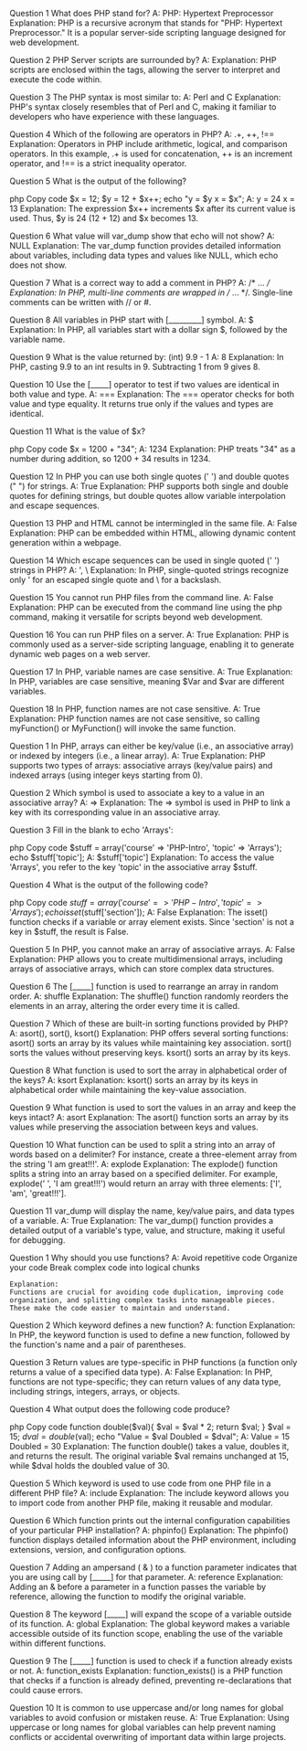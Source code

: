 Question 1
What does PHP stand for?
A: PHP: Hypertext Preprocessor
    Explanation:
    PHP is a recursive acronym that stands for "PHP: Hypertext Preprocessor." It is a popular server-side scripting language designed for web development.

Question 2
PHP Server scripts are surrounded by?
A: <?php ... ?>
    Explanation:
    PHP scripts are enclosed within the <?php ... ?> tags, allowing the server to interpret and execute the code within.

Question 3
The PHP syntax is most similar to:
A: Perl and C
    Explanation:
    PHP's syntax closely resembles that of Perl and C, making it familiar to developers who have experience with these languages.

Question 4
Which of the following are operators in PHP?
A: .+, ++, !==
    Explanation:
    Operators in PHP include arithmetic, logical, and comparison operators. In this example, .+ is used for concatenation, ++ is an increment operator, and !== is a strict inequality operator.

Question 5
What is the output of the following?

php
Copy code
$x = 12;
$y = 12 + $x++;
echo "y = $y x = $x";
A: y = 24 x = 13
    Explanation:
    The expression $x++ increments $x after its current value is used. Thus, $y is 24 (12 + 12) and $x becomes 13.

Question 6
What value will var_dump show that echo will not show?
A: NULL
    Explanation:
    The var_dump function provides detailed information about variables, including data types and values like NULL, which echo does not show.

Question 7
What is a correct way to add a comment in PHP?
A: /* ... */
    Explanation:
    In PHP, multi-line comments are wrapped in /* ... */. Single-line comments can be written with // or #.

Question 8
All variables in PHP start with [_________] symbol.
A: $
    Explanation:
    In PHP, all variables start with a dollar sign $, followed by the variable name.

Question 9
What is the value returned by: (int) 9.9 - 1
A: 8
    Explanation:
    In PHP, casting 9.9 to an int results in 9. Subtracting 1 from 9 gives 8.

Question 10
Use the [_____] operator to test if two values are identical in both value and type.
A: ===
    Explanation:
    The === operator checks for both value and type equality. It returns true only if the values and types are identical.

Question 11
What is the value of $x?

php
Copy code
$x = 1200 + "34";
A: 1234
    Explanation:
    PHP treats "34" as a number during addition, so 1200 + 34 results in 1234.

Question 12
In PHP you can use both single quotes (' ') and double quotes (" ") for strings.
A: True
    Explanation:
    PHP supports both single and double quotes for defining strings, but double quotes allow variable interpolation and escape sequences.

Question 13
PHP and HTML cannot be intermingled in the same file.
A: False
    Explanation:
    PHP can be embedded within HTML, allowing dynamic content generation within a webpage.

Question 14
Which escape sequences can be used in single quoted (' ') strings in PHP?
A: \', \\
    Explanation:
    In PHP, single-quoted strings recognize only \' for an escaped single quote and \\ for a backslash.

Question 15
You cannot run PHP files from the command line.
A: False
    Explanation:
    PHP can be executed from the command line using the php command, making it versatile for scripts beyond web development.

Question 16
You can run PHP files on a server.
A: True
    Explanation:
    PHP is commonly used as a server-side scripting language, enabling it to generate dynamic web pages on a web server.

Question 17
In PHP, variable names are case sensitive.
A: True
    Explanation:
    In PHP, variables are case sensitive, meaning $Var and $var are different variables.

Question 18
In PHP, function names are not case sensitive.
A: True
    Explanation:
    PHP function names are not case sensitive, so calling myFunction() or MyFunction() will invoke the same function.



Question 1
In PHP, arrays can either be key/value (i.e., an associative array) or indexed by integers (i.e., a linear array).
A: True
    Explanation:
    PHP supports two types of arrays: associative arrays (key/value pairs) and indexed arrays (using integer keys starting from 0).

Question 2
Which symbol is used to associate a key to a value in an associative array?
A: =>
    Explanation:
    The => symbol is used in PHP to link a key with its corresponding value in an associative array.

Question 3
Fill in the blank to echo 'Arrays':

php
Copy code
$stuff = array('course' => 'PHP-Intro', 'topic' => 'Arrays');
echo $stuff['topic'];
A: $stuff['topic']
    Explanation:
    To access the value 'Arrays', you refer to the key 'topic' in the associative array $stuff.

Question 4
What is the output of the following code?

php
Copy code
$stuff = array('course' => 'PHP-Intro', 'topic' => 'Arrays');
echo isset($stuff['section']);
A: False
    Explanation:
    The isset() function checks if a variable or array element exists. Since 'section' is not a key in $stuff, the result is False.

Question 5
In PHP, you cannot make an array of associative arrays.
A: False
    Explanation:
    PHP allows you to create multidimensional arrays, including arrays of associative arrays, which can store complex data structures.

Question 6
The [_____] function is used to rearrange an array in random order.
A: shuffle
    Explanation:
    The shuffle() function randomly reorders the elements in an array, altering the order every time it is called.

Question 7
Which of these are built-in sorting functions provided by PHP?
A: asort(), sort(), ksort()
    Explanation:
    PHP offers several sorting functions:
    asort() sorts an array by its values while maintaining key association.
    sort() sorts the values without preserving keys.
    ksort() sorts an array by its keys.


Question 8
What function is used to sort the array in alphabetical order of the keys?
A: ksort
    Explanation:
    ksort() sorts an array by its keys in alphabetical order while maintaining the key-value association.

Question 9
What function is used to sort the values in an array and keep the keys intact?
A: asort
    Explanation:
    The asort() function sorts an array by its values while preserving the association between keys and values.

Question 10
What function can be used to split a string into an array of words based on a delimiter? For instance, create a three-element array from the string 'I am great!!!'.
A: explode
    Explanation:
    The explode() function splits a string into an array based on a specified delimiter. For example, explode(' ', 'I am great!!!') would return an array with three elements: ['I', 'am', 'great!!!'].

Question 11
var_dump will display the name, key/value pairs, and data types of a variable.
A: True
    Explanation:
    The var_dump() function provides a detailed output of a variable's type, value, and structure, making it useful for debugging.



Question 1
Why should you use functions?
A:
Avoid repetitive code
Organize your code
Break complex code into logical chunks

    Explanation:
    Functions are crucial for avoiding code duplication, improving code organization, and splitting complex tasks into manageable pieces. These make the code easier to maintain and understand.

Question 2
Which keyword defines a new function?
A: function
    Explanation:
    In PHP, the keyword function is used to define a new function, followed by the function's name and a pair of parentheses.

Question 3
Return values are type-specific in PHP functions (a function only returns a value of a specified data type).
A: False
    Explanation:
    In PHP, functions are not type-specific; they can return values of any data type, including strings, integers, arrays, or objects.

Question 4
What output does the following code produce?

php
Copy code
function double($val){ 
    $val = $val * 2; 
    return $val; 
} 
$val = 15; 
$dval = double($val); 
echo "Value = $val Doubled = $dval";
A: Value = 15 Doubled = 30
    Explanation:
    The function double() takes a value, doubles it, and returns the result. The original variable $val remains unchanged at 15, while $dval holds the doubled value of 30.

Question 5
Which keyword is used to use code from one PHP file in a different PHP file?
A: include
    Explanation:
    The include keyword allows you to import code from another PHP file, making it reusable and modular.

Question 6
Which function prints out the internal configuration capabilities of your particular PHP installation?
A: phpinfo()
    Explanation:
    The phpinfo() function displays detailed information about the PHP environment, including extensions, version, and configuration options.

Question 7
Adding an ampersand ( & ) to a function parameter indicates that you are using call by [_____] for that parameter.
A: reference
    Explanation:
    Adding an & before a parameter in a function passes the variable by reference, allowing the function to modify the original variable.

Question 8
The keyword [_____] will expand the scope of a variable outside of its function.
A: global
    Explanation:
    The global keyword makes a variable accessible outside of its function scope, enabling the use of the variable within different functions.

Question 9
The [_____] function is used to check if a function already exists or not.
A: function_exists
    Explanation:
    function_exists() is a PHP function that checks if a function is already defined, preventing re-declarations that could cause errors.

Question 10
It is common to use uppercase and/or long names for global variables to avoid confusion or mistaken reuse.
A: True
    Explanation:
    Using uppercase or long names for global variables can help prevent naming conflicts or accidental overwriting of important data within large projects.